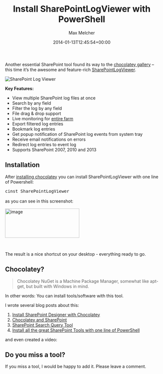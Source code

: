 ﻿---
title: Install SharePointLogViewer with PowerShell
author: Max Melcher
aliases:
   - "/post/2014-01-13-install-sharepointlogviewer-powershell/"
2014: "01"
type: post
date: 2014-01-13T12:45:54+00:00
url: /2014/01/install-sharepointlogviewer-powershell/
yourls_shorturl:
  - http://melcher.it/s/1G
categories:
  - Powershell
  - SharePoint 2007
  - SharePoint 2010
  - SharePoint 2013
  - Tools

---
Another essential SharePoint tool found its way to the [chocolatey gallery][1] – this time it’s the awesome and feature-rich [SharePointLogViewer][2].

![SharePoint Log Viewer][3]

**Key Features:**

  * View multiple SharePoint log files at once
  * Search by any field
  * Filter the log by any field
  * File drag & drop support
  * Live monitoring for <span style="text-decoration: underline;">entire farm</span>
  * Export filtered log entries
  * Bookmark log entries
  * Get popup notification of SharePoint log events from system tray
  * Receive email notifications on errors
  * Redirect log entries to event log
  * Supports SharePoint 2007, 2010 and 2013

## Installation

After [installing chocolatey][4] you can install SharePointLogViewer with one line of Powershell:

<pre lang="powershell">cinst SharePointLogViewer</pre>

<span style="line-height: 1.5em;">as you can see in this screenshot:</span>

[<img style="background-image: none; padding-top: 0px; padding-left: 0px; margin: 0px; display: inline; padding-right: 0px; border: 0px;" title="image" alt="image" src="http://melcher.it/wp-content/uploads/image_thumb29.png" width="244" height="96" border="0" />][5]

&nbsp;

The result is a nice shortcut on your desktop - everything ready to go.

## Chocolatey?

> Chocolatey NuGet is a Machine Package Manager, somewhat like apt-get, but built with Windows in mind.

In other words: You can install tools/software with this tool.

I wrote several blog posts about this:

  1. [Install SharePoint Designer with Chocolatey][6]
  2. [Chocolatey and SharePoint][7]
  3. [SharePoint Search Query Tool][8]
  4. [Install all the great SharePoint Tools with one line of PowerShell][9]

and even created a video:

<span class="embed-youtube" style="text-align:center; display: block;"></span>

## Do you miss a tool?

If you miss a tool, I would be happy to add it. Please leave a comment.

 [1]: http://chocolatey.org
 [2]: https://sharepointlogviewer.codeplex.com/
 [3]: http://download-codeplex.sec.s-msft.com/Download?ProjectName=sharepointlogviewer&DownloadId=124419
 [4]: http://chocolatey.org/ "Install chocolatey"
 [5]: http://melcher.it/wp-content/uploads/image29.png
 [6]: http://melcher.it/2013/06/install-sharepoint-designer-with-powershell-chocolatey-sharepoint/
 [7]: http://melcher.it/2013/06/updated-chocolatey-with-more-tools/
 [8]: http://melcher.it/2013/02/chocolatey-package-sharepoint-2013-search-query-tool/
 [9]: http://melcher.it/2012/08/install-all-the-good-sharepoint-tools-with-one-line-of-powershell-chocolatey/
